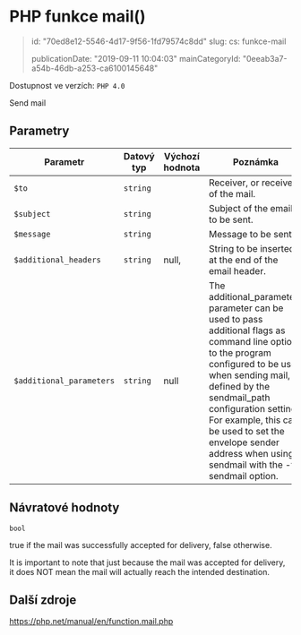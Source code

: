 PHP funkce mail()
=================

> id: "70ed8e12-5546-4d17-9f56-1fd79574c8dd"
> slug:
> 	cs: funkce-mail
> 
> publicationDate: "2019-09-11 10:04:03"
> mainCategoryId: "0eeab3a7-a54b-46db-a253-ca6100145648"

Dostupnost ve verzích: `PHP 4.0`

Send mail


Parametry
--------------

| Parametr | Datový typ | Výchozí hodnota | Poznámka |
|-----|-----|-----|-----|
| `$to` | `string` |  | Receiver, or receivers of the mail. |
| `$subject` | `string` |  | Subject of the email to be sent. |
| `$message` | `string` |  | Message to be sent. |
| `$additional_headers` | `string` | null, | String to be inserted at the end of the email header. |
| `$additional_parameters` | `string` | null | The additional_parameters parameter can be used to pass additional flags as command line options to the program configured to be used when sending mail, as defined by the sendmail_path configuration setting. For example, this can be used to set the envelope sender address when using sendmail with the -f sendmail option. |


Návratové hodnoty
----------------

`bool`

true if the mail was successfully accepted for delivery, false otherwise.
</p>
<p>
It is important to note that just because the mail was accepted for delivery,
it does NOT mean the mail will actually reach the intended destination.

Další zdroje
------------

https://php.net/manual/en/function.mail.php

